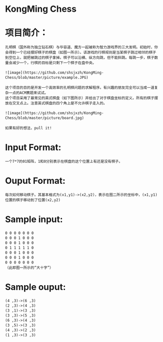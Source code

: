KongMing Chess
======================================
# 项目简介：
    孔明棋（国外称为独立钻石棋）与华容道、魔方一起被称为智力游戏界的三大发明。初始时，你会得到一个已经摆好棋子的棋盘（如图一所示）。该游戏的行棋规则是当某棋子跳过相邻的棋子到空位上，就把被跳过的棋子拿掉。棋子可以沿横、纵方向跳，但不能斜跳。每跳一步，棋子数量会减少一个，行棋的目标是只剩下一个棋子在盘中央。

    ![image](https://github.com/shsjxzh/KongMing-Chess/blob/master/picture/example.JPG)

    这个项目的目的是开发一个高效率的孔明棋问题的求解程序。有兴趣的朋友完全可以当成一道复杂一点的ACM赛题来试试。
    这个项目采用了最常见的英式棋盘（如下图所示）并给出了对于棋盘坐标的定义。所有的棋子摆放在交叉点上。注意英式棋盘的四个角上是不允许棋子走入的。

    ![image](https://github.com/shsjxzh/KongMing-Chess/blob/master/picture/board.jpg)
    
    如果有好的想法，pull it!
# Input Format:
    一个7*7的01矩阵，1和0分别表示在棋盘的这个位置上有还是没有棋子。
# Ouput Format:
    每次如何移动棋子。其基本格式为(x1,y1)->(x2,y2)，表示在图二所示的坐标中，(x1,y1)位置的棋子移动到了位置(x2,y2)
# Sample input:
    0 0 0 0 0 0 0
    0 0 0 1 0 0 0
    0 0 0 1 0 0 0
    0 1 1 1 1 1 0
    0 0 0 1 0 0 0
    0 0 0 1 0 0 0
    0 0 0 0 0 0 0
    （此即图一所示的“大十字”）
# Sample ouput:
    (4 ,3)->(6 ,3)
    (2 ,3)->(4 ,3)
    (3 ,1)->(3 ,3)
    (3 ,3)->(5 ,3)
    (6 ,3)->(4 ,3)
    (3 ,5)->(3 ,3)
    (4 ,3)->(2 ,3)
    (1 ,3)->(3 ,3)
